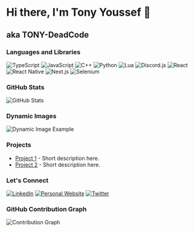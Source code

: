 # Hi there, I'm Tony Youssef 👋
## aka TONY-DeadCode

### Languages and Libraries
![TypeScript](https://img.shields.io/badge/-TypeScript-007ACC?logo=typescript&logoColor=white)
![JavaScript](https://img.shields.io/badge/-JavaScript-F7DF1E?logo=javascript&logoColor=black)
![C++](https://img.shields.io/badge/-C++-00599C?logo=c%2B%2B&logoColor=white)
![Python](https://img.shields.io/badge/-Python-3776AB?logo=python&logoColor=white)
![Lua](https://img.shields.io/badge/-Lua-2C2D72?logo=lua&logoColor=white)
![Discord.js](https://img.shields.io/badge/-Discord.js-5865F2?logo=discord&logoColor=white)
![React](https://img.shields.io/badge/-React-61DAFB?logo=react&logoColor=black)
![React Native](https://img.shields.io/badge/-React%20Native-61DAFB?logo=react&logoColor=black)
![Next.js](https://img.shields.io/badge/-Next.js-000000?logo=next.js&logoColor=white)
![Selenium](https://img.shields.io/badge/-Selenium-43B02A?logo=selenium&logoColor=white)

### GitHub Stats
![GitHub Stats](https://github-readme-stats.vercel.app/api?username=TONY-DeadCode&show_icons=true&count_private=true&hide=prs&theme=radical)

### Dynamic Images
![Dynamic Image Example](https://your-dynamic-image-url.com) <!-- Replace this with your dynamic image URL -->

### Projects
- [Project 1](https://github.com/TONY-DeadCode/project-1) - Short description here.
- [Project 2](https://github.com/TONY-DeadCode/project-2) - Short description here.
<!-- Add more projects -->

### Let's Connect
[![LinkedIn](https://img.shields.io/badge/LinkedIn-blue?logo=linkedin&style=for-the-badge)](https://www.linkedin.com/in/your-linkedin-profile)
[![Personal Website](https://img.shields.io/badge/Website-Your%20Website%20Name-blueviolet?style=for-the-badge)](https://your-personal-website.com)
[![Twitter](https://img.shields.io/badge/Twitter-%40your-twitter-profile-blue?logo=twitter&style=for-the-badge)](https://twitter.com/your-twitter-profile)

### GitHub Contribution Graph
![Contribution Graph](https://activity-graph.herokuapp.com/graph?username=TONY-DeadCode&theme=rogue)
